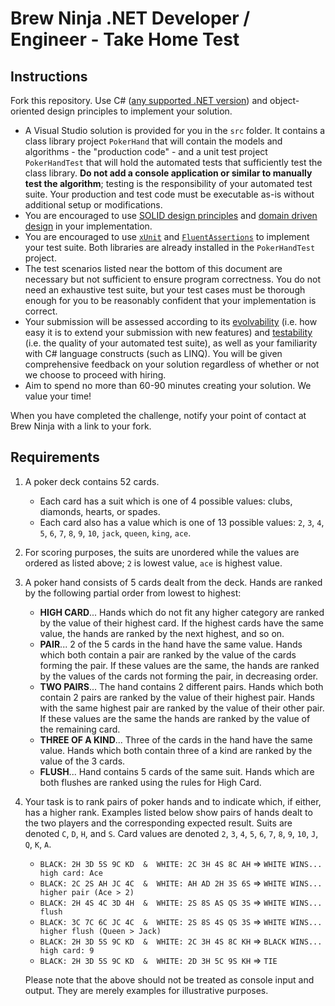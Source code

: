 # Brew Ninja .NET Developer / Engineer - Take Home Test

## Instructions

Fork this repository.  Use C# ([any supported .NET version](https://dotnet.microsoft.com/en-us/platform/support/policy/dotnet-core)) and object-oriented design principles to implement your solution.

- A Visual Studio solution is provided for you in the `src` folder.  It contains a class library project `PokerHand` that will contain the models and algorithms - the "production code" - and a unit test project `PokerHandTest` that will hold the automated tests that sufficiently test the class library.  **Do not add a console application or similar to manually test the algorithm**; testing is the responsibility of your automated test suite.  Your production and test code must be executable as-is without additional setup or modifications.
- You are encouraged to use [SOLID design principles](https://en.wikipedia.org/wiki/SOLID) and [domain driven design](https://en.wikipedia.org/wiki/Domain-driven_design) in your implementation.
- You are encouraged to use [`xUnit`](https://xunit.net/) and [`FluentAssertions`](https://fluentassertions.com/) to implement your test suite.  Both libraries are already installed in the `PokerHandTest` project.
- The test scenarios listed near the bottom of this document are necessary but not sufficient to ensure program correctness.  You do not need an exhaustive test suite, but your test cases must be thorough enough for you to be reasonably confident that your implementation is correct.
- Your submission will be assessed according to its [evolvability](https://smartbear.com/blog/how-code-review-reveals-software-evolvability-issu/) (i.e. how easy it is to extend your submission with new features) and [testability](https://en.wikipedia.org/wiki/Software_testability) (i.e. the quality of your automated test suite), as well as your familiarity with C# language constructs (such as LINQ).  You will be given comprehensive feedback on your solution regardless of whether or not we choose to proceed with hiring.
- Aim to spend no more than 60-90 minutes creating your solution.  We value your time!

When you have completed the challenge, notify your point of contact at Brew Ninja with a link to your fork.

## Requirements

1. A poker deck contains 52 cards.

   - Each card has a suit which is one of 4 possible values: clubs, diamonds, hearts, or spades.
   - Each card also has a value which is one of 13 possible values: `2`, `3`, `4`, `5`, `6`, `7`, `8`, `9`, `10`, `jack`, `queen`, `king`, `ace`.

2. For scoring purposes, the suits are unordered while the values are ordered as listed above; `2` is lowest value, `ace` is highest value.

3. A poker hand consists of 5 cards dealt from the deck.  Hands are ranked by the following partial order from lowest to highest:

    - **HIGH CARD**...  Hands which do not fit any higher category are ranked by the value of their highest card.  If the highest cards have the same value, the hands are ranked by the next highest, and so on.
    - **PAIR**...  2 of the 5 cards in the hand have the same value.  Hands which both contain a pair are ranked by the value of the cards forming the pair.  If these values are the same, the hands are ranked by the values of the cards not forming the pair, in decreasing order.
    - **TWO PAIRS**...  The hand contains 2 different pairs.  Hands which both contain 2 pairs are ranked by the value of their highest pair.  Hands with the same highest pair are ranked by the value of their other pair.  If these values are the same the hands are ranked by the value of the remaining card.
    - **THREE OF A KIND**...  Three of the cards in the hand have the same value.  Hands which both contain three of a kind are ranked by the value of the 3 cards.
    - **FLUSH**...  Hand contains 5 cards of the same suit.  Hands which are both flushes are ranked using the rules for High Card.

4. Your task is to rank pairs of poker hands and to indicate which, if either, has a higher rank.  Examples listed below show pairs of hands dealt to the two players and the corresponding expected result.  Suits are denoted `C`, `D`, `H`, and `S`. Card values are denoted `2`, `3`, `4`, `5`, `6`, `7`, `8`, `9`, `10`, `J`, `Q`, `K`, `A`.

   - `BLACK: 2H 3D 5S 9C KD  &  WHITE: 2C 3H 4S 8C AH` => `WHITE WINS... high card: Ace`
   - `BLACK: 2C 2S AH JC 4C  &  WHITE: AH AD 2H 3S 6S` => `WHITE WINS... higher pair (Ace > 2)`
   - `BLACK: 2H 4S 4C 3D 4H  &  WHITE: 2S 8S AS QS 3S` => `WHITE WINS... flush`
   - `BLACK: 3C 7C 6C JC 4C  &  WHITE: 2S 8S 4S QS 3S` => `WHITE WINS... higher flush (Queen > Jack)`
   - `BLACK: 2H 3D 5S 9C KD  &  WHITE: 2C 3H 4S 8C KH` => `BLACK WINS... high card: 9`
   - `BLACK: 2H 3D 5S 9C KD  &  WHITE: 2D 3H 5C 9S KH` => `TIE`

    Please note that the above should not be treated as console input and output.  They are merely examples for illustrative purposes.
